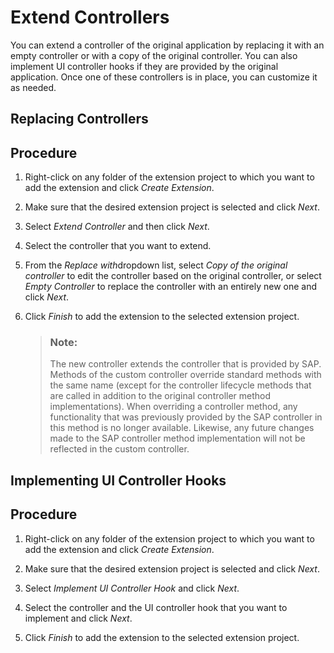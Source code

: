 <!-- loio13fcc2a14a73401ebfc7aeabac052d8a -->

# Extend Controllers

You can extend a controller of the original application by replacing it with an empty controller or with a copy of the original controller. You can also implement UI controller hooks if they are provided by the original application. Once one of these controllers is in place, you can customize it as needed.

 <a name="task_xtp_5fp_bwb"/>

<!-- task\_xtp\_5fp\_bwb -->

## Replacing Controllers



<a name="task_xtp_5fp_bwb__steps_axq_xfp_bwb"/>

## Procedure

1.  Right-click on any folder of the extension project to which you want to add the extension and click *Create Extension*.

2.  Make sure that the desired extension project is selected and click *Next*.

3.  Select *Extend Controller* and then click *Next*.

4.  Select the controller that you want to extend.

5.  From the *Replace with*dropdown list, select *Copy of the original controller* to edit the controller based on the original controller, or select *Empty Controller* to replace the controller with an entirely new one and click *Next*.

6.  Click *Finish* to add the extension to the selected extension project.

    > ### Note:  
    > The new controller extends the controller that is provided by SAP. Methods of the custom controller override standard methods with the same name \(except for the controller lifecycle methods that are called in addition to the original controller method implementations\). When overriding a controller method, any functionality that was previously provided by the SAP controller in this method is no longer available. Likewise, any future changes made to the SAP controller method implementation will not be reflected in the custom controller.


 <a name="task_zvj_ggp_bwb"/>

<!-- task\_zvj\_ggp\_bwb -->

## Implementing UI Controller Hooks



<a name="task_zvj_ggp_bwb__steps_cdc_3gp_bwb"/>

## Procedure

1.  Right-click on any folder of the extension project to which you want to add the extension and click *Create Extension*.

2.  Make sure that the desired extension project is selected and click *Next*.

3.  Select *Implement UI Controller Hook* and click *Next*.

4.  Select the controller and the UI controller hook that you want to implement and click *Next*.

5.  Click *Finish* to add the extension to the selected extension project.


